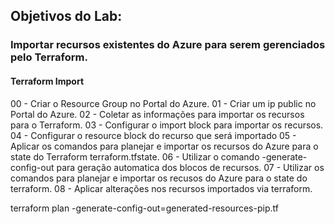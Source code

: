 ## Objetivos do Lab:

### Importar recursos existentes do Azure para serem gerenciados pelo Terraform.
#### Terraform Import

00 - Criar o Resource Group no Portal do Azure.
01 - Criar um ip public no Portal do Azure.
02 - Coletar as informações para importar os recursos para o Terraform.
03 - Configurar o import block para importar os recursos.
04 - Configurar o resource block do recurso que será importado
05 - Aplicar os comandos para planejar e importar os recursos do Azure para o state do Terraform terraform.tfstate.
06 - Utilizar o comando -generate-config-out para geração automatica dos blocos de recursos.
07 - Utilizar os comandos para planejar e importar os recusos do Azure para o state do terraform.
08 - Aplicar alterações nos recursos importados via terraform.

terraform plan -generate-config-out=generated-resources-pip.tf